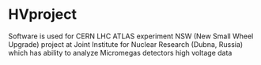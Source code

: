# HVproject
Software is used for CERN LHC ATLAS experiment NSW (New Small Wheel Upgrade) project at Joint Institute for Nuclear Research (Dubna, Russia) which has ability to analyze Micromegas detectors high voltage data
